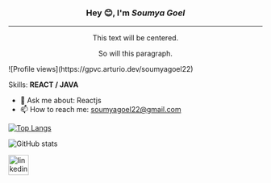 <div style="text-align:center"><h3>Hey 😊, I'm <strong><em>Soumya Goel</em></strong></h3></div>
                                                         
<hr>                                                         
                                     <div style="text-align:center">This text will be centered.
<p>So will this paragraph.</p></div>                   
![Profile views](https://gpvc.arturio.dev/soumyagoel22)                                                           

Skills: <strong>REACT / JAVA</strong>

- 💬 Ask me about: Reactjs 
- 📫 How to reach me: soumyagoel22@gmail.com 

[![Top Langs](https://github-readme-stats.vercel.app/api/top-langs/?username=soumyagoel22)](https://github.com/anuraghazra/github-readme-stats)

![GitHub stats](https://github-readme-stats.vercel.app/api?username=soumyagoel22&show_icons=true)  

[<img src='https://cdn.jsdelivr.net/npm/simple-icons@3.0.1/icons/linkedin.svg' alt='linkedin' height='40'>](https://www.linkedin.com/in/soumyagoel22/)  

